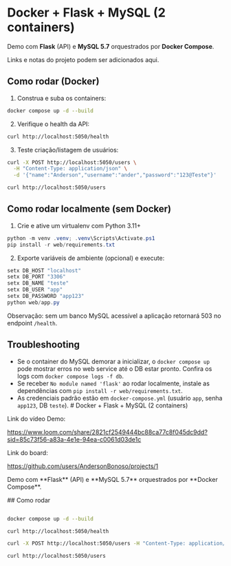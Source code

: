 # Docker + Flask + MySQL (2 containers)

Demo com **Flask** (API) e **MySQL 5.7** orquestrados por **Docker Compose**.

Links e notas do projeto podem ser adicionados aqui.

## Como rodar (Docker)

1. Construa e suba os containers:

```bash
docker compose up -d --build
```

2. Verifique o health da API:

```bash
curl http://localhost:5050/health
```

3. Teste criação/listagem de usuários:

```bash
curl -X POST http://localhost:5050/users \
  -H "Content-Type: application/json" \
  -d '{"name":"Anderson","username":"ander","password":"123@Teste"}'

curl http://localhost:5050/users
```

## Como rodar localmente (sem Docker)

1. Crie e ative um virtualenv com Python 3.11+

```powershell
python -m venv .venv; .venv\Scripts\Activate.ps1
pip install -r web/requirements.txt
```

2. Exporte variáveis de ambiente (opcional) e execute:

```powershell
setx DB_HOST "localhost"
setx DB_PORT "3306"
setx DB_NAME "teste"
setx DB_USER "app"
setx DB_PASSWORD "app123"
python web/app.py
```

Observação: sem um banco MySQL acessível a aplicação retornará 503 no endpoint `/health`.

## Troubleshooting

- Se o container do MySQL demorar a inicializar, o `docker compose up` pode mostrar erros no web service até o DB estar pronto. Confira os logs com `docker compose logs -f db`.
- Se receber `No module named 'flask'` ao rodar localmente, instale as dependências com `pip install -r web/requirements.txt`.
- As credenciais padrão estão em `docker-compose.yml` (usuário `app`, senha `app123`, DB `teste`).
\# Docker + Flask + MySQL (2 containers)

Link do vídeo Demo: 

https://www.loom.com/share/2821cf2549444bc88ca77c8f045dc9dd?sid=85c73f56-a83a-4e1e-94ea-c0061d03de1c

Link do board:

https://github.com/users/AndersonBonoso/projects/1

Demo com \*\*Flask\*\* (API) e \*\*MySQL 5.7\*\* orquestrados por \*\*Docker Compose\*\*.



\## Como rodar

```bash

docker compose up -d --build

curl http://localhost:5050/health

curl -X POST http://localhost:5050/users -H "Content-Type: application/json" -d '{ "name":"Anderson","username":"Ander","password":"123@Teste" }'

curl http://localhost:5050/users



